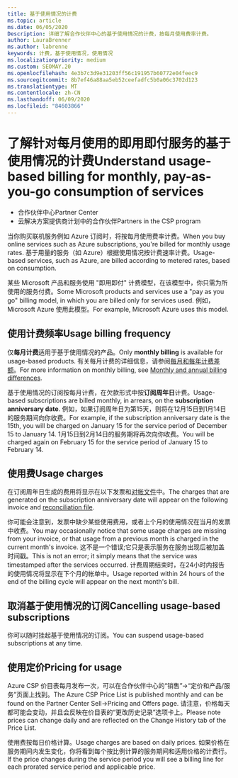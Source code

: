 ```yaml
---
title: 基于使用情况的计费
ms.topic: article
ms.date: 06/05/2020
Description: 详细了解合作伙伴中心的基于使用情况的计费，按每月使用费率计费。
author: LauraBrenner
ms.author: labrenne
keywords: 计费，基于使用情况，使用情况
ms.localizationpriority: medium
ms.custom: SEOMAY.20
ms.openlocfilehash: 4e3b7c3d9e31203ff56c191957b60772e04feec9
ms.sourcegitcommit: 8b7ef46a88aa5eb52ceefadfc5b0a06c3702d123
ms.translationtype: MT
ms.contentlocale: zh-CN
ms.lasthandoff: 06/09/2020
ms.locfileid: "84603866"
---
```

# <a name="understand-usage-based-billing-for-monthly-pay-as-you-go-consumption-of-services"></a><span data-ttu-id="3f4d5-104">了解针对每月使用的即用即付服务的基于使用情况的计费</span><span class="sxs-lookup"><span data-stu-id="3f4d5-104">Understand usage-based billing for monthly, pay-as-you-go consumption of services</span></span>

- <span data-ttu-id="3f4d5-105">合作伙伴中心</span><span class="sxs-lookup"><span data-stu-id="3f4d5-105">Partner Center</span></span>
- <span data-ttu-id="3f4d5-106">云解决方案提供商计划中的合作伙伴</span><span class="sxs-lookup"><span data-stu-id="3f4d5-106">Partners in the CSP program</span></span>

<span data-ttu-id="3f4d5-107">当你购买联机服务例如 Azure 订阅时，将按每月使用费率计费。</span><span class="sxs-lookup"><span data-stu-id="3f4d5-107">When you buy online services such as Azure subscriptions, you're billed for monthly usage rates.</span></span> <span data-ttu-id="3f4d5-108">基于用量的服务（如 Azure）根据使用情况按计费速率计费。</span><span class="sxs-lookup"><span data-stu-id="3f4d5-108">Usage-based services, such as Azure, are billed according to metered rates, based on consumption.</span></span>

<span data-ttu-id="3f4d5-109">某些 Microsoft 产品和服务使用 "即用即付" 计费模型，在该模型中，你只需为所使用的服务付费。</span><span class="sxs-lookup"><span data-stu-id="3f4d5-109">Some Microsoft products and services use a "pay as you go" billing model, in which you are billed only for services used.</span></span> <span data-ttu-id="3f4d5-110">例如，Microsoft Azure 使用此模型。</span><span class="sxs-lookup"><span data-stu-id="3f4d5-110">For example, Microsoft Azure uses this model.</span></span> 

## <a name="usage-billing-frequency"></a><span data-ttu-id="3f4d5-111">使用计费频率</span><span class="sxs-lookup"><span data-stu-id="3f4d5-111">Usage billing frequency</span></span>

<span data-ttu-id="3f4d5-112">仅**每月计费**适用于基于使用情况的产品。</span><span class="sxs-lookup"><span data-stu-id="3f4d5-112">Only **monthly billing** is available for usage-based products.</span></span> <span data-ttu-id="3f4d5-113">有关每月计费的详细信息，请参阅[每月和每年计费差额](billing-annual-monthly.md)。</span><span class="sxs-lookup"><span data-stu-id="3f4d5-113">For more information on monthly billing, see [Monthly and annual billing differences](billing-annual-monthly.md).</span></span>

<span data-ttu-id="3f4d5-114">基于使用情况的订阅按每月计费，在欠款形式中按**订阅周年日**计费。</span><span class="sxs-lookup"><span data-stu-id="3f4d5-114">Usage-based subscriptions are billed monthly, in arrears, on the **subscription anniversary date**.</span></span> <span data-ttu-id="3f4d5-115">例如，如果订阅周年日为第15天，则将在12月15日到1月14日的服务期间向你收费。</span><span class="sxs-lookup"><span data-stu-id="3f4d5-115">For example, if the subscription anniversary date is the 15th, you will be charged on January 15 for the service period of December 15 to January 14.</span></span> <span data-ttu-id="3f4d5-116">1月15日到2月14日的服务期将再次向你收费。</span><span class="sxs-lookup"><span data-stu-id="3f4d5-116">You will be charged again on February 15 for the service period of January 15 to February 14.</span></span>

## <a name="usage-charges"></a><span data-ttu-id="3f4d5-117">使用费</span><span class="sxs-lookup"><span data-stu-id="3f4d5-117">Usage charges</span></span>

<span data-ttu-id="3f4d5-118">在订阅周年日生成的费用将显示在以下发票和[对帐文件](usage-based-recon-files.md)中。</span><span class="sxs-lookup"><span data-stu-id="3f4d5-118">The charges that are generated on the subscription anniversary date will appear on the following invoice and [reconciliation file](usage-based-recon-files.md).</span></span>

<span data-ttu-id="3f4d5-119">你可能会注意到，发票中缺少某些使用费用，或者上个月的使用情况在当月的发票中收费。</span><span class="sxs-lookup"><span data-stu-id="3f4d5-119">You may occasionally notice that some usage charges are missing from your invoice, or that usage from a previous month is charged in the current month's invoice.</span></span> <span data-ttu-id="3f4d5-120">这不是一个错误;它只是表示服务在服务出现后被加盖时间戳。</span><span class="sxs-lookup"><span data-stu-id="3f4d5-120">This is not an error; it simply means that the service was timestamped after the services occurred.</span></span> <span data-ttu-id="3f4d5-121">计费周期结束时，在24小时内报告的使用情况将显示在下个月的帐单中。</span><span class="sxs-lookup"><span data-stu-id="3f4d5-121">Usage reported within 24 hours of the end of the billing cycle will appear on the next month's bill.</span></span>

## <a name="cancelling-usage-based-subscriptions"></a><span data-ttu-id="3f4d5-122">取消基于使用情况的订阅</span><span class="sxs-lookup"><span data-stu-id="3f4d5-122">Cancelling usage-based subscriptions</span></span>

<span data-ttu-id="3f4d5-123">你可以随时挂起基于使用情况的订阅。</span><span class="sxs-lookup"><span data-stu-id="3f4d5-123">You can suspend usage-based subscriptions at any time.</span></span>

## <a name="pricing-for-usage"></a><span data-ttu-id="3f4d5-124">使用定价</span><span class="sxs-lookup"><span data-stu-id="3f4d5-124">Pricing for usage</span></span>

<span data-ttu-id="3f4d5-125">Azure CSP 价目表每月发布一次，可以在合作伙伴中心的“销售”->“定价和产品/服务”页面上找到。</span><span class="sxs-lookup"><span data-stu-id="3f4d5-125">The Azure CSP Price List is published monthly and can be found on the Partner Center Sell->Pricing and Offers page.</span></span> <span data-ttu-id="3f4d5-126">请注意，价格每天都可能会变动，并且会反映在价目表的“更改历史记录”选项卡上。</span><span class="sxs-lookup"><span data-stu-id="3f4d5-126">Please note prices can change daily and are reflected on the Change History tab of the Price List.</span></span>

<span data-ttu-id="3f4d5-127">使用费按每日价格计算。</span><span class="sxs-lookup"><span data-stu-id="3f4d5-127">Usage charges are based on daily prices.</span></span> <span data-ttu-id="3f4d5-128">如果价格在服务期间内发生变化，你将看到每个按比例计算的服务期间和适用价格的计费行。</span><span class="sxs-lookup"><span data-stu-id="3f4d5-128">If the price changes during the service period you will see a billing line for each prorated service period and applicable price.</span></span>
